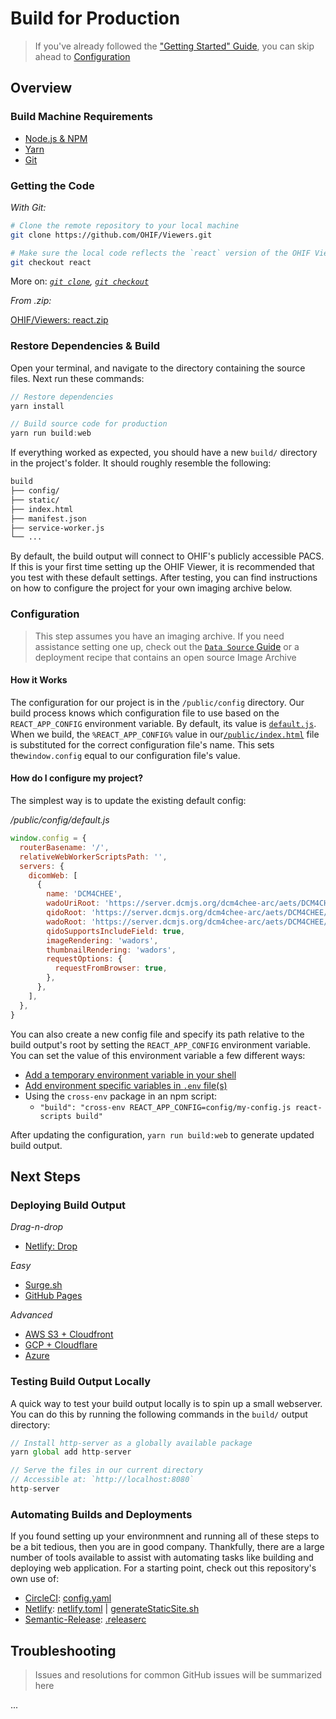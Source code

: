 # Build for Production

> If you've already followed the
> ["Getting Started" Guide](/essentials/getting-started.md), you can skip ahead
> to [Configuration](#configuration)

## Overview

### Build Machine Requirements

- [Node.js & NPM](https://nodejs.org/en/download/)
- [Yarn](https://yarnpkg.com/lang/en/docs/install/)
- [Git](https://www.atlassian.com/git/tutorials/install-git)

### Getting the Code

_With Git:_

```bash
# Clone the remote repository to your local machine
git clone https://github.com/OHIF/Viewers.git

# Make sure the local code reflects the `react` version of the OHIF Viewer
git checkout react
```

More on: _[`git clone`](https://git-scm.com/docs/git-clone),
[`git checkout`](https://git-scm.com/docs/git-checkout)_

_From .zip:_

[OHIF/Viewers: react.zip](https://github.com/OHIF/Viewers/archive/react.zip)

### Restore Dependencies & Build

Open your terminal, and navigate to the directory containing the source files.
Next run these commands:

```js
// Restore dependencies
yarn install

// Build source code for production
yarn run build:web
```

If everything worked as expected, you should have a new `build/` directory in
the project's folder. It should roughly resemble the following:

```bash
build
├── config/
├── static/
├── index.html
├── manifest.json
├── service-worker.js
└── ...
```

By default, the build output will connect to OHIF's publicly accessible PACS. If
this is your first time setting up the OHIF Viewer, it is recommended that you
test with these default settings. After testing, you can find instructions on
how to configure the project for your own imaging archive below.

### Configuration

> This step assumes you have an imaging archive. If you need assistance setting
> one up, check out the [`Data Source` Guide](./../../essentials/data-source.md)
> or a deployment recipe that contains an open source Image Archive

#### How it Works

The configuration for our project is in the `/public/config` directory. Our
build process knows which configuration file to use based on the
`REACT_APP_CONFIG` environment variable. By default, its value is
[`default.js`](https://github.com/OHIF/Viewers/blob/react/public/config/default.js).
When we build, the `%REACT_APP_CONFIG%` value in
our[`/public/index.html`](https://github.com/OHIF/Viewers/blob/react/public/index.html#L12-L15)
file is substituted for the correct configuration file's name. This sets
the`window.config` equal to our configuration file's value.

#### How do I configure my project?

The simplest way is to update the existing default config:

_/public/config/default.js_

```js
window.config = {
  routerBasename: '/',
  relativeWebWorkerScriptsPath: '',
  servers: {
    dicomWeb: [
      {
        name: 'DCM4CHEE',
        wadoUriRoot: 'https://server.dcmjs.org/dcm4chee-arc/aets/DCM4CHEE/wado',
        qidoRoot: 'https://server.dcmjs.org/dcm4chee-arc/aets/DCM4CHEE/rs',
        wadoRoot: 'https://server.dcmjs.org/dcm4chee-arc/aets/DCM4CHEE/rs',
        qidoSupportsIncludeField: true,
        imageRendering: 'wadors',
        thumbnailRendering: 'wadors',
        requestOptions: {
          requestFromBrowser: true,
        },
      },
    ],
  },
}
```

You can also create a new config file and specify its path relative to the build
output's root by setting the `REACT_APP_CONFIG` environment variable. You can
set the value of this environment variable a few different ways:

- [Add a temporary environment variable in your shell](https://facebook.github.io/create-react-app/docs/adding-custom-environment-variables#adding-temporary-environment-variables-in-your-shell)
- [Add environment specific variables in `.env` file(s)](https://facebook.github.io/create-react-app/docs/adding-custom-environment-variables#adding-development-environment-variables-in-env)
- Using the `cross-env` package in an npm script:
  - `"build": "cross-env REACT_APP_CONFIG=config/my-config.js react-scripts build"`

After updating the configuration, `yarn run build:web` to generate updated build
output.

## Next Steps

### Deploying Build Output

_Drag-n-drop_

- [Netlify: Drop](/deployment/recipes/static-assets.md#netlify-drop)

_Easy_

- [Surge.sh](/deployment/recipes/static-assets.md#surgesh)
- [GitHub Pages](/deployment/recipes/static-assets.md#github-pages)

_Advanced_

- [AWS S3 + Cloudfront](/deployment/recipes/static-assets.md#aws-s3--cloudfront)
- [GCP + Cloudflare](/deployment/recipes/static-assets.md#gcp--cloudflare)
- [Azure](/deployment/recipes/static-assets.md#azure)

### Testing Build Output Locally

A quick way to test your build output locally is to spin up a small webserver.
You can do this by running the following commands in the `build/` output
directory:

```js
// Install http-server as a globally available package
yarn global add http-server

// Serve the files in our current directory
// Accessible at: `http://localhost:8080`
http-server
```

### Automating Builds and Deployments

If you found setting up your environmnent and running all of these steps to be a
bit tedious, then you are in good company. Thankfully, there are a large number
of tools available to assist with automating tasks like building and deploying
web application. For a starting point, check out this repository's own use of:

- [CircleCI][circleci]: [config.yaml][circleci-config]
- [Netlify][netlify]: [netlify.toml][netlify.toml] |
  [generateStaticSite.sh][generatestaticsite.sh]
- [Semantic-Release][semantic-release]: [.releaserc][releaserc]

## Troubleshooting

> Issues and resolutions for common GitHub issues will be summarized here

...

<!-- prettier-ignore-start -->
[circleci]: https://circleci.com/gh/OHIF/Viewers
[circleci-config]: https://github.com/OHIF/Viewers/blob/react/.circleci/config.yml
[netlify]: https://app.netlify.com/sites/ohif/deploys
[netlify.toml]: https://github.com/OHIF/Viewers/blob/react/netlify.toml
[generateStaticSite.sh]: https://github.com/OHIF/Viewers/blob/react/generateStaticSite.sh
[semantic-release]: https://semantic-release.gitbook.io/semantic-release/
[releaserc]: https://github.com/OHIF/Viewers/blob/react/.releaserc
<!-- prettier-ignore-end -->
